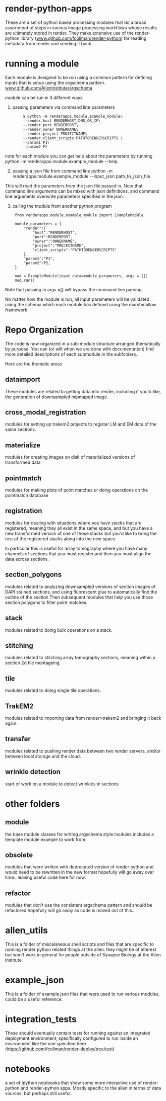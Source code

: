 # render-python-apps

These are a set of python based processing modules that do a broad assortment of steps in various image processing workflows whose results are ultimately stored in render.  They make extensive use of the render-python library (www.github.com/fcollman/render-python) for reading metadata from render and sending it back.

# running a module
Each module is designed to be run using a common pattern for defining inputs that is setup using the argschema pattern.
www.github.com/AllenInstitute/argschema

module can be run in 3 different ways

1) passing parameters via command line parameters

```Shell
        $ python -m renderapps.module.example_module\
        --render.host RENDERHOST_DNS_OR_IP\
        --render.port RENDERPORT\
        --render.owner OWNERNAME\
        --render.project PROJECTNAME\
        --render.client_scripts PATHTORENDERSCRIPTS \
        --param1 P1\
        --param2 P2
```
note for each module you can get help about the parameters by running
python -m renderapps.module.example_module --help

2) passing a json file from command line
python -m renderapps.module.example_module --input_json path_to_json_file

This will read the parameters from the json file passed in.  Note that command line arguments can be mixed with json definitions, and command line arguments overwrite parameters specified in the json.

3) calling the module from another python program

        from renderapps.module.example_module import ExampleModule

        module_parameters = {
            "render":{
                "host":"RENDERHOST",
                "port":RENDERPORT,
                "owner":"OWNERNAME",
                "project":"PROJECTNAME",
                "client_scripts":"PATHTORENDERSCRIPTS"
            },
            "param1":"P1",
            "param2":P2,
        }    

        mod = ExampleModule(input_data=module_parameters, args = [])
        mod.run()

Note that passing in args =[] will bypass the command line parsing.

No matter how the module is run, all input parameters will be validated using the schema which each module has defined using the marshmallow framework. 

# Repo Organization

The code is now organized in a sub-module structure arranged thematically by purpose.
You can (or will when we are done with documentation) find more detailed descriptions of each submodule in the subfolders. 

Here are the thematic areas

## dataimport
These modules are related to getting data into render, including if you'd like, the generation of downsampled mipmaped image.

## cross_modal_registration
modules for setting up trakem2 projects to register LM and EM data of the same sections.

## materialize
modules for creating images on disk of materialized versions of transformed data

## pointmatch
modules for making plots of point matches or doing operations on the pointmatch database

## registration
modules for dealing with situations where you have stacks that are registered,
meaning they all exist in the same space, and but you have a new transformed version of one of those stacks
but you'd like to bring the rest of the registered stacks along into the new space.

In particular this is useful for array tomography where you have many channels of sections that you must register
and then you must align the data across sections.

## section_polygons
modules related to analyzing downsampled versions of section images of DAPI
stained sections, and using fluorescent glue to automatically find the outline of the section
Then subsequent modules that help you use those section polygons to filter point matches.

## stack
modules related to doing bulk operations on a stack.

## stitching
modules related to stitching array tomography sections, meaning within a section 2d tile montageing.

## tile
modules related to doing single tile operations.

## TrakEM2
modules related to importing data from render>trakem2 and bringing it back again

## transfer
modules related to pushing render data between two render servers,
and/or between local storage and the cloud.

## wrinkle detection
start of work on a module to detect wrinkles in sections

# other folders

## module
the base module classes for writing argschema style modules
includes a template module example to work from

## obsolete
modules that were written with deprecated version of render python and would need to be rewritten in the new format
hopefully will go away over time.. leaving useful code here for now.

## refactor
modules that don't use the consistent argschema pattern and should be refactored
hopefully will go away as code is moved out of this..

# allen_utils
This is a folder of miscelaneous shell scripts and files that are specific to running render python related things at the allen.  they might be of interest but won't work in general for people outside of Synapse Biology at the Allen Institute.

# example_json
This is a folder of example json files that were used to run various modules, could be a useful reference.

# integration_tests
These should eventually contain tests for running against an integrated deployment environment, specifically configured to run inside an environment like the one specified here (https://github.com/fcollman/render-deploy/tree/test)

# notebooks
a set of ipython notebooks that show some more interactive use of render-python and render-python apps.  Mostly specific to the allen in terms of data sources, but perhaps still useful.

